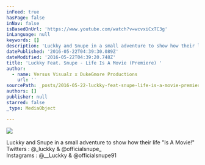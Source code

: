 ```yaml
---
inFeed: true
hasPage: false
inNav: false
isBasedOnUrl: 'https://www.youtube.com/watch?v=wcvxiCxTC3g'
inLanguage: null
keywords: []
description: 'Luckky and Snupe in a small adventure to show how their life "Is A Movie!" Twitters : @_luckky & @officialsnupe_ Instagrams : @__Luckky & @officialsnupe91'
datePublished: '2016-05-22T04:39:30.089Z'
dateModified: '2016-05-22T04:39:20.748Z'
title: 'Luckky Feat. Snupe - Life Is A Movie (Premiere) '
author:
  - name: Versus Visualz x DukeGmore Productions
    url: ''
sourcePath: _posts/2016-05-22-luckky-feat-snupe-life-is-a-movie-premiere.md
authors: []
publisher: null
starred: false
_type: MediaObject

---
```

![](https://the-grid-user-content.s3-us-west-2.amazonaws.com/43368b54-9442-485a-a48a-58be68e61dc9.png)

Luckky and Snupe in a small adventure to show how their life "Is A Movie!"  
Twitters : @\_luckky & @officialsnupe\_  
Instagrams : @\_\_Luckky & @officialsnupe91